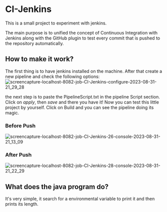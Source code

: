 # CI-Jenkins
This is a small project to experiment with jenkins.

The main purpose is to unified the concept of Continuous Integration with Jenkins along with the GitHub plugin to test every commit that is pushed to the repository automatically.

## How to make it work?
The first thing is to have jenkins installed on the machine. After that create a new pipeline and check the following options: ![screencapture-localhost-8082-job-CI-Jenkins-configure-2023-08-31-21_29_28](https://github.com/darango-o/CI-Jenkins/assets/141787880/a876dfa9-408f-49fd-8724-ca32b7b89ba5)

the next step is to paste the PipelineScript.txt in the pipeline Script section.
Click on _apply_, then _save_ and there you have it! Now you can test this little project by yourself.
Click on Build and you can see the pipeline doing its magic.

### Before Push

![screencapture-localhost-8082-job-CI-Jenkins-26-console-2023-08-31-21_13_09](https://github.com/darango-o/CI-Jenkins/assets/141787880/7dd433f5-f0a0-40bb-b280-f6aec049b6d0)

### After Push

![screencapture-localhost-8082-job-CI-Jenkins-28-console-2023-08-31-21_22_29](https://github.com/darango-o/CI-Jenkins/assets/141787880/269d0f92-3446-40f7-a363-a6a04c04d7bf)


## What does the java program do?
It's very simple, it search for a environmental variable to print it and then prints its length.
